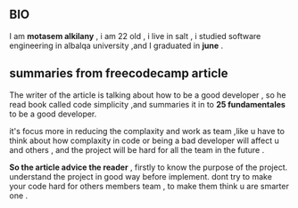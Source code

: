 ## BIO
I am **motasem alkilany** , i am 22 old , i live in salt 
, i studied software engineering in albalqa university ,and 
I graduated in **june** .


## summaries from freecodecamp article

The writer of the article is talking about how to be a good developer , so he read book called code simplicity ,and summaries it in to **25 fundamentales** to be a good developer.

it's focus more in reducing the complaxity and work as team ,like u have to think about how complaxity in code or being a bad developer will affect u and others , and the project will be hard for all the team in the future .

**So the article advice the reader** , firstly to know the purpose of the project. understand the project in good way before implement. dont try to make your code hard for others members team , to make them think u are smarter one .
